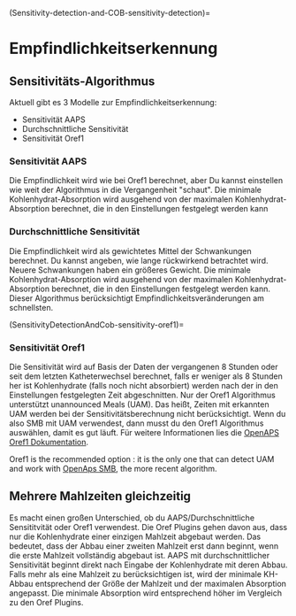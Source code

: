 (Sensitivity-detection-and-COB-sensitivity-detection)=

# Empfindlichkeitserkennung

## Sensitivitäts-Algorithmus

Aktuell gibt es 3 Modelle zur Empfindlichkeitserkennung:

* Sensitivität AAPS
* Durchschnittliche Sensitivität
* Sensitivität Oref1

### Sensitivität AAPS

Die Empfindlichkeit wird wie bei Oref1 berechnet, aber Du kannst einstellen wie weit der Algorithmus in die Vergangenheit "schaut". Die minimale Kohlenhydrat-Absorption wird ausgehend von der maximalen Kohlenhydrat-Absorption berechnet, die in den Einstellungen festgelegt werden kann

### Durchschnittliche Sensitivität

Die Empfindlichkeit wird als gewichtetes Mittel der Schwankungen berechnet. Du kannst angeben, wie lange rückwirkend betrachtet wird. Neuere Schwankungen haben ein größeres Gewicht. Die minimale Kohlenhydrat-Absorption wird ausgehend von der maximalen Kohlenhydrat-Absorption berechnet, die in den Einstellungen festgelegt werden kann. Dieser Algorithmus berücksichtigt Empfindlichkeitsveränderungen am schnellsten.

(SensitivityDetectionAndCob-sensitivity-oref1)=

### Sensitivität Oref1

Die Sensitivität wird auf Basis der Daten der vergangenen 8 Stunden oder seit dem letzten Katheterwechsel berechnet, falls er weniger als 8 Stunden her ist Kohlenhydrate (falls noch nicht absorbiert) werden nach der in den Einstellungen festgelegten Zeit abgeschnitten. Nur der Oref1 Algorithmus unterstützt unannounced Meals (UAM). Das heißt, Zeiten mit erkannten UAM werden bei der Sensitivitätsberechnung nicht berücksichtigt. Wenn du also SMB mit UAM verwendest, dann musst du den Oref1 Algorithmus auswählen, damit es gut läuft. Für weitere Informationen lies die [OpenAPS Oref1 Dokumentation](https://openaps.readthedocs.io/en/latest/docs/Customize-Iterate/oref1.html).

Oref1 is the recommended option : it is the only one that can detect UAM and work with [OpenAps SMB](#Open-APS-features-super-micro-bolus-smb), the more recent algorithm.

## Mehrere Mahlzeiten gleichzeitig

Es macht einen großen Unterschied, ob du AAPS/Durchschnittliche Sensititvität oder Oref1 verwendest. Die Oref Plugins gehen davon aus, dass nur die Kohlenhydrate einer einzigen Mahlzeit abgebaut werden. Das bedeutet, dass der Abbau einer zweiten Mahlzeit erst dann beginnt, wenn die erste Mahlzeit vollständig abgebaut ist. AAPS mit durchschnittlicher Sensitivität beginnt direkt nach Eingabe der Kohlenhydrate mit deren Abbau. Falls mehr als eine Mahlzeit zu berücksichtigen ist, wird der minimale KH-Abbau entsprechend der Größe der Mahlzeit und der maximalen Absorption angepasst. Die minimale Absorption wird entsprechend höher im Vergleich zu den Oref Plugins.